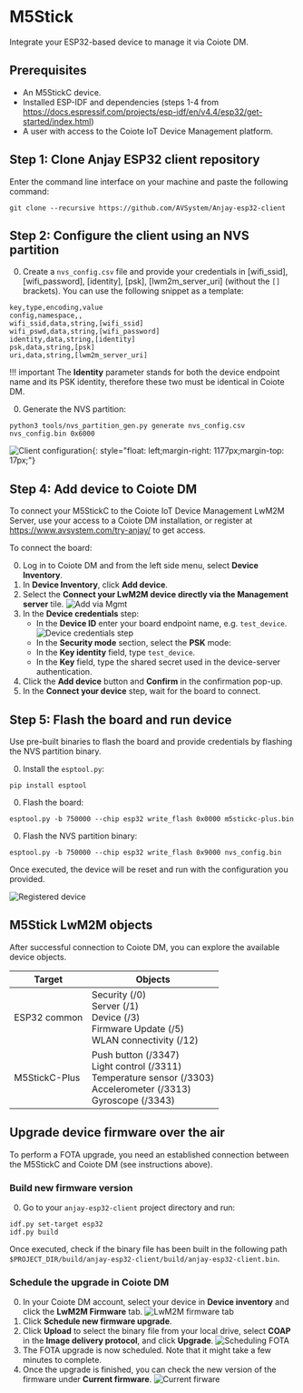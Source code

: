 # M5Stick

Integrate your ESP32-based device to manage it via Coiote DM.

## Prerequisites

- An M5StickC device.
- Installed ESP-IDF and dependencies (steps 1-4 from https://docs.espressif.com/projects/esp-idf/en/v4.4/esp32/get-started/index.html)
- A user with access to the Coiote IoT Device Management platform.

## Step 1: Clone Anjay ESP32 client repository

Enter the command line interface on your machine and paste the following command:

   ```
   git clone --recursive https://github.com/AVSystem/Anjay-esp32-client
   ```

## Step 2: Configure the client using an NVS partition

0. Create a `nvs_config.csv` file and provide your credentials in [wifi_ssid], [wifi_password], [identity], [psk], [lwm2m_server_uri] (without the `[]` brackets). You can use the following snippet as a template:

```
key,type,encoding,value
config,namespace,,
wifi_ssid,data,string,[wifi_ssid]
wifi_pswd,data,string,[wifi_password]
identity,data,string,[identity]
psk,data,string,[psk]
uri,data,string,[lwm2m_server_uri]
```
!!! important
    The **Identity** parameter stands for both the device endpoint name and its PSK identity, therefore these two must be identical in Coiote DM.  

0. Generate the NVS partition:

```
python3 tools/nvs_partition_gen.py generate nvs_config.csv nvs_config.bin 0x6000
```

![Client configuration](images/nvs_config.png "Client configuration"){: style="float: left;margin-right: 1177px;margin-top: 17px;"}

## Step 4: Add device to Coiote DM

To connect your M5StickC to the Coiote IoT Device Management LwM2M Server, use your access to a Coiote DM installation, or register at https://www.avsystem.com/try-anjay/ to get access.

To connect the board:

0. Log in to Coiote DM and from the left side menu, select **Device Inventory**.
0. In **Device Inventory**, click **Add device**.
0. Select the **Connect your LwM2M device directly via the Management server** tile.
![Add via Mgmt](images/mgmt_tile.png "Add via Mgmt")
0. In the **Device credentials** step:
    - In the **Device ID** enter your board endpoint name, e.g. `test_device`.
      ![Device credentials step](images/add_mgmt_quick.png "Device credentials step")
    - In the **Security mode** section, select the **PSK** mode:
    - In the **Key identity** field, type `test_device`.
    - In the **Key** field, type the shared secret used in the device-server authentication.  
0. Click the **Add device** button and **Confirm** in the confirmation pop-up.
0. In the **Connect your device** step, wait for the board to connect.

## Step 5: Flash the board and run device

Use pre-built binaries to flash the board and provide credentials by flashing the NVS partition binary.

0. Install the `esptool.py`:
```
pip install esptool
```

0. Flash the board:
```
esptool.py -b 750000 --chip esp32 write_flash 0x0000 m5stickc-plus.bin
```

0. Flash the NVS partition binary:
```
esptool.py -b 750000 --chip esp32 write_flash 0x9000 nvs_config.bin
```

Once executed, the device will be reset and run with the configuration you provided.

![Registered device](images/registered_device.png "Registered device")

## M5Stick LwM2M objects

After successful connection to Coiote DM, you can explore the available device objects.

| Target         | Objects
|----------------|---------------------------------------------
| ESP32 common   | Security (/0)<br>Server (/1)<br>Device (/3)<br>Firmware Update (/5)<br>WLAN connectivity (/12)
| M5StickC-Plus  | Push button (/3347)<br>Light control (/3311)<br>Temperature sensor (/3303)<br>Accelerometer (/3313)<br>Gyroscope (/3343)


## Upgrade device firmware over the air

To perform a FOTA upgrade, you need an established connection between the M5StickC and Coiote DM (see instructions above).

### Build new firmware version

0. Go to your `anjay-esp32-client` project directory and run:
```
idf.py set-target esp32
idf.py build
```
Once executed, check if the binary file has been built in the following path `$PROJECT_DIR/build/anjay-esp32-client/build/anjay-esp32-client.bin`.

### Schedule the upgrade in Coiote DM

0. In your Coiote DM account, select your device in **Device inventory** and click the **LwM2M Firmware** tab.
![LwM2M firmware tab](images/lwm2m_firmware.png "LwM2M firmware tab")
0. Click **Schedule new firmware upgrade**.
0. Click **Upload** to select the binary file from your local drive, select **COAP** in the **Image delivery protocol**, and click **Upgrade**.
![Scheduling FOTA](images/schedule_fota.png "Scheduling FOTA")
0. The FOTA upgrade is now scheduled. Note that it might take a few minutes to complete.
0. Once the upgrade is finished, you can check the new version of the firmware under **Current firmware**.
![Current firware](images/current_firmware.png "Current firware")
